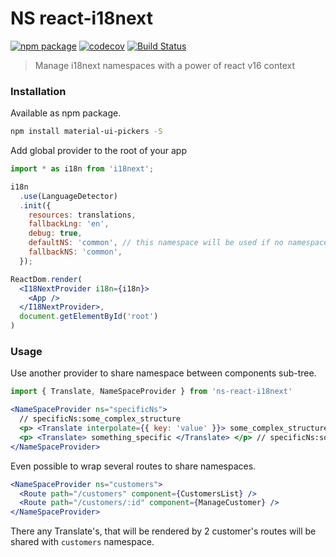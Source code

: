# NS react-i18next
[![npm package](https://img.shields.io/npm/v/material-ui-pickers.svg)](https://www.npmjs.org/package/material-ui-pickers)
[![codecov](https://codecov.io/gh/dmtrKovalenko/ns-react-18next/branch/master/graph/badge.svg)](https://codecov.io/gh/dmtrKovalenko/ns-react-18next)
[![Build Status](https://travis-ci.org/dmtrKovalenko/ns-react-18next.svg?branch=master)](https://travis-ci.org/dmtrKovalenko/ns-react-18next)
> Manage i18next namespaces with a power of react v16 context


### Installation
Available as npm package.
```sh
npm install material-ui-pickers -S
```

Add global provider to the root of your app

```jsx
import * as i18n from 'i18next';

i18n
  .use(LanguageDetector)
  .init({
    resources: translations,
    fallbackLng: 'en',
    debug: true,
    defaultNS: 'common', // this namespace will be used if no namespace shared via context
    fallbackNS: 'common',
  });

ReactDom.render(
  <I18NextProvider i18n={i18n}>
    <App />
  </I18NextProvider>,
  document.getElementById('root')
)
```

### Usage
Use another provider to share namespace between components sub-tree.

```jsx
import { Translate, NameSpaceProvider } from 'ns-react-i18next'

<NameSpaceProvider ns="specificNs">
  // specificNs:some_complex_structure
  <p> <Translate interpolate={{ key: 'value' }}> some_complex_structure </Translate> </p> 
  <p> <Translate> something_specific </Translate> </p> // specificNs:something_specific
</NameSpaceProvider>
```

Even possible to wrap several routes to share namespaces. 

```jsx
<NameSpaceProvider ns="customers">
  <Route path="/customers" component={CustomersList} />
  <Route path="/customers/:id" component={ManageCustomer} />
</NameSpaceProvider>
```

There any Translate's, that will be rendered by 2 customer's routes will be shared with `customers` namespace. 
